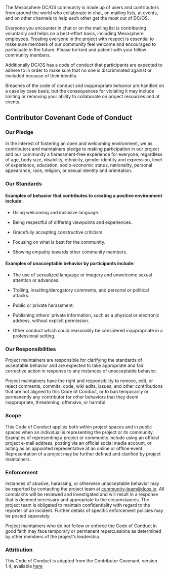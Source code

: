 
The Mesosphere DC/OS community is made up of users and contributors from around the world who collaborate in chat, on mailing lists, at events, and on other channels to help each other get the most out of DC/OS.

Everyone you encounter in chat or on the mailing list is contributing voluntarily and helps on a best-effort basis, including Mesosphere employees. Treating everyone in the project with respect is essential to make sure members of our community feel welcome and encouraged to participate in the future. Please be kind and patient with your fellow community members.

Additionally DC/OS has a code of conduct that participants are expected to adhere to in order to make sure that no one is discriminated against or excluded because of their identity.

Breaches of the code of conduct and inappropriate behavior are handled on a case by case basis, but the consequences for violating it may include limiting or removing your ability to collaborate on project resources and at events.

## Contributor Covenant Code of Conduct

### Our Pledge

In the interest of fostering an open and welcoming environment, we as contributors and maintainers pledge to making participation in our project and our community a harassment-free experience for everyone, regardless of age, body size, disability, ethnicity, gender identity and expression, level of experience, education, socio-economic status, nationality, personal appearance, race, religion, or sexual identity and orientation.

### Our Standards

#### Examples of behavior that contributes to creating a positive environment include:

* Using welcoming and inclusive language.

* Being respectful of differing viewpoints and experiences.

* Gracefully accepting constructive criticism.

* Focusing on what is best for the community.

* Showing empathy towards other community members.

#### Examples of unacceptable behavior by participants include:

* The use of sexualized language or imagery and unwelcome sexual attention or
advances.

* Trolling, insulting/derogatory comments, and personal or political attacks.

* Public or private harassment.

* Publishing others’ private information, such as a physical or electronic
address, without explicit permission.

* Other conduct which could reasonably be considered inappropriate in a
professional setting.

### Our Responsibilities

Project maintainers are responsible for clarifying the standards of acceptable behavior and are expected to take appropriate and fair corrective action in response to any instances of unacceptable behavior.

Project maintainers have the right and responsibility to remove, edit, or reject comments, commits, code, wiki edits, issues, and other contributions that are not aligned to this Code of Conduct, or to ban temporarily or permanently any contributor for other behaviors that they deem inappropriate, threatening, offensive, or harmful.

### Scope

This Code of Conduct applies both within project spaces and in public spaces when an individual is representing the project or its community. Examples of representing a project or community include using an official project e-mail address, posting via an official social media account, or acting as an appointed representative at an online or offline event. Representation of a project may be further defined and clarified by project maintainers.

### Enforcement

Instances of abusive, harassing, or otherwise unacceptable behavior may be reported by contacting the project team at [community-team@dcos.io](mailto:community-team@dcos.io). All complaints will be reviewed and investigated and will result in a response that is deemed necessary and appropriate to the circumstances. The project team is obligated to maintain confidentiality with regard to the reporter of an incident. Further details of specific enforcement policies may be posted separately.

Project maintainers who do not follow or enforce the Code of Conduct in good  faith may face temporary or permanent repercussions as determined by other members of the project’s leadership.

### Attribution

This Code of Conduct is adapted from the Contributor Covenant, version 1.4, available [here](https://www.contributor-covenant.org/version/1/4/code-of-conduct.html)
